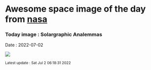 
# Awesome space image of the day from [nasa](https://api.nasa.gov/)

### Today image : Solargraphic Analemmas

Date : 2022-07-02


![](https://apod.nasa.gov/apod/image/2207/Analemma1_1024c.jpg)

<small>Latest update : Sat Jul  2 06:18:31 2022</small>


